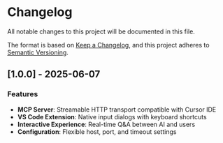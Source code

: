 # Changelog

All notable changes to this project will be documented in this file.

The format is based on [Keep a Changelog](https://keepachangelog.com/en/1.0.0/),
and this project adheres to [Semantic Versioning](https://semver.org/spec/v2.0.0.html).

## [1.0.0] - 2025-06-07

### Features

- **MCP Server**: Streamable HTTP transport compatible with Cursor IDE
- **VS Code Extension**: Native input dialogs with keyboard shortcuts
- **Interactive Experience**: Real-time Q&A between AI and users
- **Configuration**: Flexible host, port, and timeout settings
